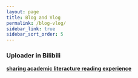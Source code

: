 ```yaml
---
layout: page
title: Blog and Vlog
permalink: /blog-vlog/
sidebar_link: true
sidebar_sort_order: 5
---
```

### Uploader in Bilibili

[**sharing academic literacture reading experience**](https://b23.tv/21xxnpm)
